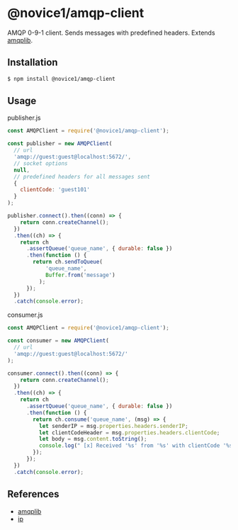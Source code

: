 # @novice1/amqp-client

AMQP 0-9-1 client. Sends messages with predefined headers.
Extends [amqplib](https://www.npmjs.com/package/amqplib).

## Installation

```bash
$ npm install @novice1/amqp-client
```

## Usage

publisher.js
```js
const AMQPClient = require('@novice1/amqp-client');

const publisher = new AMQPClient(
  // url
  'amqp://guest:guest@localhost:5672/',
  // socket options
  null,
  // predefined headers for all messages sent
  {
    clientCode: 'guest101'
  }
);

publisher.connect().then((conn) => {
    return conn.createChannel();
  })
  .then((ch) => {
    return ch
      .assertQueue('queue_name', { durable: false })
      .then(function () {
        return ch.sendToQueue(
            'queue_name',
            Buffer.from('message')
          );
      });
  })
  .catch(console.error);
```

consumer.js
```js
const AMQPClient = require('@novice1/amqp-client');

const consumer = new AMQPClient(
  // url
  'amqp://guest:guest@localhost:5672/'
);

consumer.connect().then((conn) => {
    return conn.createChannel();
  })
  .then((ch) => {
    return ch
      .assertQueue('queue_name', { durable: false })
      .then(function () {
        return ch.consume('queue_name', (msg) => {
          let senderIP = msg.properties.headers.senderIP;
          let clientCodeHeader = msg.properties.headers.clientCode;
          let body = msg.content.toString();
          console.log(" [x] Received '%s' from '%s' with clientCode '%s'", body, senderIP clientCodeHeader);
        });
      });
  })
  .catch(console.error);
```

## References
- [amqplib](https://www.npmjs.com/package/amqplib)
- [ip](https://www.npmjs.com/package/ip)
